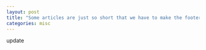 ```yaml
---
layout: post
title: "Some articles are just so short that we have to make the footer stick"
categories: misc
---
```


update
